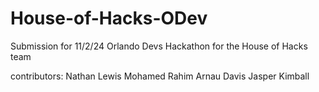 # House-of-Hacks-ODev

Submission for 11/2/24 Orlando Devs Hackathon for the House of Hacks team

contributors:
Nathan Lewis
Mohamed Rahim
Arnau Davis
Jasper Kimball
